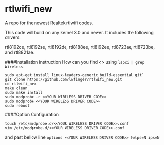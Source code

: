rtlwifi_new
===========

A repo for the newest Realtek rtlwifi codes.

This code will build on any kernel 3.0 and newer. It includes the following drivers:

rtl8192ce, rtl8192se, rtl8192de, rtl8188ee, rtl8192ee, rtl8723ae, rtl8723be, and rtl8821ae.

####Installation instruction
How can you find <<YOUR WIRELESS DRIVER CODE>> using `lspci | grep Wireless`
```
sudo apt-get install linux-headers-generic build-essential git`
git clone https://github.com/lwfinger/rtlwifi_new.git
cd rtlwifi_new
make clean
sudo make install
sudo modprobe -r <<YOUR WIRELESS DRIVER CODE>>
sudo modprobe <<YOUR WIRELESS DRIVER CODE>>
sudo reboot
```

####Option Configuration
```
touch /etc/modprobe.d/<<YOUR WIRELESS DRIVER CODE>>.conf
vim /etc/modprobe.d/<<YOUR WIRELESS DRIVER CODE>>.conf 
```
and past bellow line
`options <<YOUR WIRELESS DRIVER CODE>> fwlps=N ips=N`

